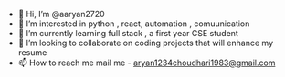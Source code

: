- 👋 Hi, I’m @aaryan2720
- 👀 I’m interested in python , react, automation , comuunication
- 🌱 I’m currently learning full stack , a first year CSE student
- 💞️ I’m looking to collaborate on coding projects that will enhance my resume 
- 📫 How to reach me mail me - aryan1234choudhari1983@gmail.com 

<!---
aaryan2720/aaryan2720 is a ✨ special ✨ repository because its `README.md` (this file) appears on your GitHub profile.
You can click the Preview link to take a look at your changes.
--->
